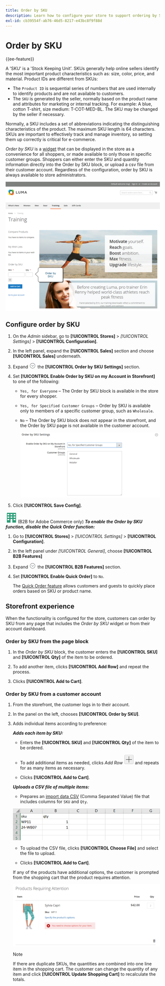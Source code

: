 ```yaml
---
title: Order by SKU
description: Learn how to configure your store to support ordering by SKU as a convenience for your customers.
exl-id: cb39554f-ab76-46d5-8217-e43bc8f9f88d
---
```

# Order by SKU

{{ee-feature}}

A 'SKU' is a 'Stock Keeping Unit'. SKUs generally help online sellers identify the most important product characteristics such as: size, color, price, and material. Product IDs are different from SKUs:

- The `Product ID` is sequential series of numbers that are used internally to identify products and are not available to customers.
- The `SKU` is generated by the seller, normally based on the product name and attributes for marketing or internal tracking. For example: A blue, cotton T-shirt, size medium: T-COT-MED-BL. The SKU may be changed by the seller if necessary.

Normally, a SKU includes a set of abbreviations indicating the distinguishing characteristics of the product. The maximum SKU length is 64 characters. SKUs are important to effectively track and manage inventory, so setting them up correctly is critical for e-commerce.

_Order by SKU_ is a [widget](../content-design/widgets.md) that can be displayed in the store as a convenience for all shoppers, or made available to only those in specific customer groups. Shoppers can either enter the SKU and quantity information directly into the Order by SKU block, or upload a csv file from their customer account. Regardless of the configuration, order by SKU is always available to store administrators.

![Order by SKU in the Storefront](./assets/storefront-order-by-sku.png)<!-- zoom -->

## Configure order by SKU

1. On the _Admin_ sidebar, go to **[!UICONTROL Stores]** > _[!UICONTROL Settings]_ > **[!UICONTROL Configuration]**.

1. In the left panel, expand the **[!UICONTROL Sales]** section and choose **[!UICONTROL Sales]** underneath.

1. Expand ![Expansion selector](../assets/icon-display-expand.png) the **[!UICONTROL Order by SKU Settings]** section.

1. Set **[!UICONTROL Enable Order by SKU on my Account in Storefront]** to one of the following:

    - `Yes, for Everyone` – The Order by SKU block is available in the store for every shopper.
    - `Yes, for Specified Customer Groups` – Order by SKU is available only to members of a specific customer group, such as `Wholesale`.
    - `No` – The Order by SKU block does not appear in the storefront, and the Order by SKU page is not available in the  customer account.

      ![Order by SKU Settings](../configuration-reference/sales/assets/sales-order-by-sku-settings.png)<!-- zoom -->

1. Click **[!UICONTROL Save Config]**.

![B2B for Adobe Commerce](../assets/b2b.svg) (B2B for Adobe Commerce only) _**To enable the Order by SKU function, disable the Quick Order function:**_

1. Go to **[!UICONTROL Stores]** > _[!UICONTROL Settings]_ > **[!UICONTROL Configuration]**.

1. In the left panel under _[!UICONTROL General]_, choose **[!UICONTROL B2B Features]**

1. Expand ![Expansion selector](../assets/icon-display-expand.png) the **[!UICONTROL B2B Features]** section.

1. Set **[!UICONTROL Enable Quick Order]** to `No`.

   The [Quick Order feature](../b2b/quick-order.md) allows customers and guests to quickly place orders based on SKU or product name.

## Storefront experience

When the functionality is configured for the store, customers can order by SKU from any page that includes the _Order by SKU_ widget or from their account dashboard.

### Order by SKU from the page block

1. In the _Order by SKU_ block, the customer enters the **[!UICONTROL SKU]** and **[!UICONTROL Qty]** of the item to be ordered.

1. To add another item, clicks **[!UICONTROL Add Row]** and repeat the process.

1. Clicks **[!UICONTROL Add to Cart]**.

### Order by SKU from a customer account

1. From the storefront, the customer logs in to their account.

1. In the panel on the left, chooses **[!UICONTROL Order by SKU]**.

1. Adds individual items according to preference:

   _**Adds each item by SKU:**_

      - Enters the **[!UICONTROL SKU]** and **[!UICONTROL Qty]** of the item to be ordered.

      - To add additional items as needed, clicks _Add Row_ ![Plus sign button](../assets/button-add-item.png) and repeats for as many items as necessary.

      - Clicks **[!UICONTROL Add to Cart]**.

   _**Uploads a CSV file of multiple items:**_

      - Prepares an [import data CSV](../systems/data-csv.md) (Comma Separated Value) file that includes columns for `SKU` and `Qty`.

      ![SKUs to Import](./assets/account-dashboard-order-by-sku-import.png)<!-- zoom -->

      - To upload the CSV file, clicks **[!UICONTROL Choose File]** and select the file to upload.

      - Clicks **[!UICONTROL Add to Cart]**.

      If any of the products have additional options, the customer is prompted from the shopping cart that the product requires attention.

      ![Product Requires Attention](./assets/account-dashboard-order-by-sku-cart-product-requires-attention.png)<!-- zoom -->

      >[!NOTE]
      >
      >If there are duplicate SKUs, the quantities are combined into one line item in the shopping cart. The customer can change the quantity of any item and click **[!UICONTROL Update Shopping Cart]** to recalculate the totals.

